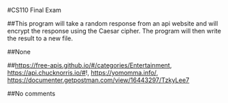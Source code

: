 #CS110 Final Exam

##This program will take a random response from an api website and will encrypt the response using the Caesar cipher. The program will then write the result to a new file.

##None

##https://free-apis.github.io/#/categories/Entertainment, https://api.chucknorris.io/#!, https://yomomma.info/, https://documenter.getpostman.com/view/16443297/TzkyLee7

##No comments